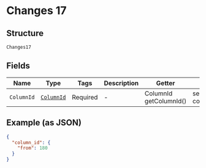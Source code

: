 
# Changes 17

## Structure

`Changes17`

## Fields

| Name | Type | Tags | Description | Getter | Setter |
|  --- | --- | --- | --- | --- | --- |
| `ColumnId` | [`ColumnId`](../../doc/models/column-id.md) | Required | - | ColumnId getColumnId() | setColumnId(ColumnId columnId) |

## Example (as JSON)

```json
{
  "column_id": {
    "from": 180
  }
}
```

